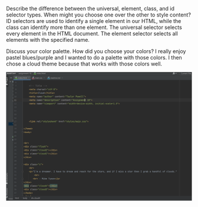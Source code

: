 Describe the difference between the universal, element, class, and id selector types. When might you choose one over the other to style content?
ID selectors are used to identify a single element in our HTML, while the class can identify more than one element. The universal selector selects every element in the HTML document. The element selector selects all elements with the specified name.


Discuss your color palette. How did you choose your colors?
I really enjoy pastel blues/purple and I wanted to do a palette with those colors. I then chose a cloud theme because that works with those colors well.

<img src="screenie.png" alt="Screenshot for work">